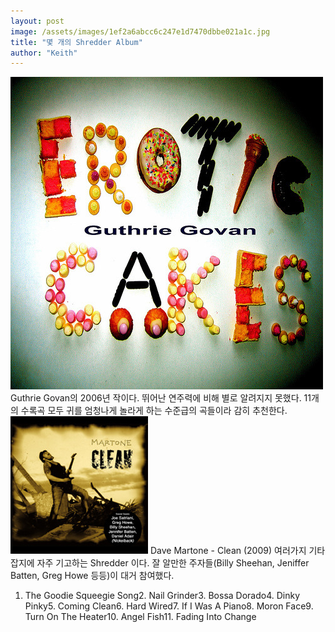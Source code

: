 ```yaml
---
layout: post
image: /assets/images/1ef2a6abcc6c247e1d7470dbbe021a1c.jpg
title: "몇 개의 Shredder Album"
author: "Keith"
---
```



![image](/assets/images/1ef2a6abcc6c247e1d7470dbbe021a1c.jpg)
Guthrie Govan의 2006년 작이다.
뛰어난 연주력에 비해 별로 알려지지 못했다.
11개의 수록곡 모두 귀를 엄청나게 놀라게 하는 수준급의 곡들이라 감히 추천한다.
![image](/assets/images/73ddb6e3b4e867b01f20b6b854c1d5c3.jpg)
Dave Martone - Clean (2009)
여러가지 기타 잡지에 자주 기고하는 Shredder 이다. 잘 알만한 주자들(Billy Sheehan, Jeniffer Batten, Greg Howe 등등)이 대거 참여했다.
1. The Goodie Squeegie Song2. Nail Grinder3. Bossa Dorado4. Dinky Pinky5. Coming Clean6. Hard Wired7. If I Was A Piano8. Moron Face9. Turn On The Heater10. Angel Fish11. Fading Into Change
 





